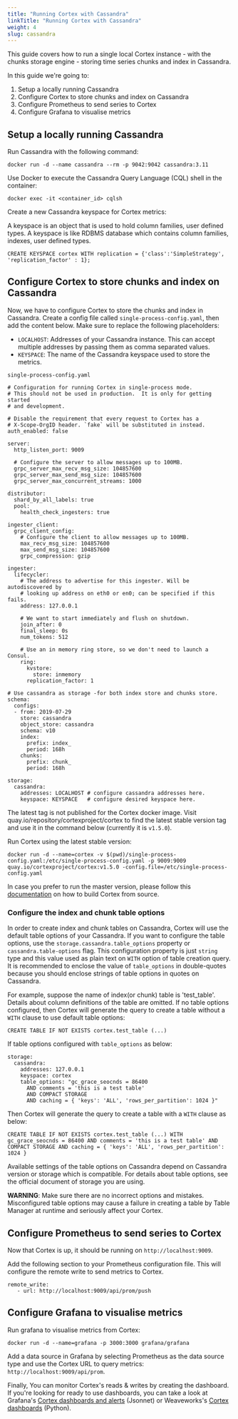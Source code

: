 ```yaml
---
title: "Running Cortex with Cassandra"
linkTitle: "Running Cortex with Cassandra"
weight: 4
slug: cassandra
---
```


This guide covers how to run a single local Cortex instance - with the chunks storage engine - storing time series chunks and index in Cassandra.

In this guide we're going to:

1. Setup a locally running Cassandra
2. Configure Cortex to store chunks and index on Cassandra
3. Configure Prometheus to send series to Cortex
4. Configure Grafana to visualise metrics

## Setup a locally running Cassandra

Run Cassandra with the following command:

```
docker run -d --name cassandra --rm -p 9042:9042 cassandra:3.11
```

Use Docker to execute the Cassandra Query Language (CQL) shell in the container:

```
docker exec -it <container_id> cqlsh
```

Create a new Cassandra keyspace for Cortex metrics:

A keyspace is an object that is used to hold column families, user defined types. A keyspace is like RDBMS database which contains column families, indexes, user defined types.

```
CREATE KEYSPACE cortex WITH replication = {'class':'SimpleStrategy', 'replication_factor' : 1};
```
## Configure Cortex to store chunks and index on Cassandra

Now, we have to configure Cortex to store the chunks and index in Cassandra. Create a config file called `single-process-config.yaml`, then add the content below. Make sure to replace the following placeholders:
- `LOCALHOST`: Addresses of your Cassandra instance. This can accept multiple addresses by passing them as comma separated values.
- `KEYSPACE`: The name of the Cassandra keyspace used to store the metrics.

`single-process-config.yaml`
```
# Configuration for running Cortex in single-process mode.
# This should not be used in production.  It is only for getting started
# and development.

# Disable the requirement that every request to Cortex has a
# X-Scope-OrgID header. `fake` will be substituted in instead.
auth_enabled: false

server:
  http_listen_port: 9009

  # Configure the server to allow messages up to 100MB.
  grpc_server_max_recv_msg_size: 104857600
  grpc_server_max_send_msg_size: 104857600
  grpc_server_max_concurrent_streams: 1000

distributor:
  shard_by_all_labels: true
  pool:
    health_check_ingesters: true

ingester_client:
  grpc_client_config:
    # Configure the client to allow messages up to 100MB.
    max_recv_msg_size: 104857600
    max_send_msg_size: 104857600
    grpc_compression: gzip

ingester:
  lifecycler:
    # The address to advertise for this ingester. Will be autodiscovered by
    # looking up address on eth0 or en0; can be specified if this fails.
    address: 127.0.0.1

    # We want to start immediately and flush on shutdown.
    join_after: 0
    final_sleep: 0s
    num_tokens: 512

    # Use an in memory ring store, so we don't need to launch a Consul.
    ring:
      kvstore:
        store: inmemory
      replication_factor: 1

# Use cassandra as storage -for both index store and chunks store.
schema:
  configs:
  - from: 2019-07-29
    store: cassandra
    object_store: cassandra
    schema: v10
    index:
      prefix: index_
      period: 168h
    chunks:
      prefix: chunk_
      period: 168h

storage:
  cassandra:
    addresses: LOCALHOST # configure cassandra addresses here.
    keyspace: KEYSPACE   # configure desired keyspace here.
```

The latest tag is not published for the Cortex docker image. Visit quay.io/repository/cortexproject/cortex
to find the latest stable version tag and use it in the command below (currently it is `v1.5.0`).

Run Cortex using the latest stable version:

```
docker run -d --name=cortex -v $(pwd)/single-process-config.yaml:/etc/single-process-config.yaml -p 9009:9009  quay.io/cortexproject/cortex:v1.5.0 -config.file=/etc/single-process-config.yaml
```
In case you prefer to run the master version, please follow this [documentation](../getting-started/getting-started-chunks.md) on how to build Cortex from source.

### Configure the index and chunk table options

In order to create index and chunk tables on Cassandra, Cortex will use the default table options of your Cassandra.
If you want to configure the table options, use the `storage.cassandra.table_options` property or `cassandra.table-options` flag.
This configuration property is just `string` type and this value used as plain text on `WITH` option of table creation query.
It is recommended to enclose the value of `table_options` in double-quotes because you should enclose strings of table options in quotes on Cassandra.

For example, suppose the name of index(or chunk) table is 'test_table'.
Details about column definitions of the table are omitted.
If no table options configured, then Cortex will generate the query to create a table without a `WITH` clause to use default table options:

```
CREATE TABLE IF NOT EXISTS cortex.test_table (...)
```

If table options configured with `table_options` as below:

```
storage:
  cassandra:
    addresses: 127.0.0.1
    keyspace: cortex
    table_options: "gc_grace_seocnds = 86400
      AND comments = 'this is a test table'
      AND COMPACT STORAGE
      AND caching = { 'keys': 'ALL', 'rows_per_partition': 1024 }"
```

Then Cortex will generate the query to create a table with a `WITH` clause as below:

```
CREATE TABLE IF NOT EXISTS cortex.test_table (...) WITH gc_grace_seocnds = 86400 AND comments = 'this is a test table' AND COMPACT STORAGE AND caching = { 'keys': 'ALL', 'rows_per_partition': 1024 }
```

Available settings of the table options on Cassandra depend on Cassandra version or storage which is compatible.
For details about table options, see the official document of storage you are using.

**WARNING**: Make sure there are no incorrect options and mistakes. Misconfigured table options may cause a failure in creating a table by Table Manager at runtime and seriously affect your Cortex.

## Configure Prometheus to send series to Cortex

Now that Cortex is up, it should be running on `http://localhost:9009`.

Add the following section to your Prometheus configuration file. This will configure the remote write to send metrics to Cortex.

```
remote_write:
   - url: http://localhost:9009/api/prom/push
```
## Configure Grafana to visualise metrics

Run grafana to visualise metrics from Cortex:

```
docker run -d --name=grafana -p 3000:3000 grafana/grafana
```

Add a data source in Grafana by selecting Prometheus as the data source type and use the Cortex URL to query metrics: `http://localhost:9009/api/prom`.

Finally, You can monitor Cortex's reads & writes by creating the dashboard. If you're looking for ready to use dashboards, you can take a look at Grafana's [Cortex dashboards and alerts](https://github.com/grafana/cortex-jsonnet/) (Jsonnet) or Weaveworks's [Cortex dashboards](https://github.com/weaveworks/cortex-dashboards) (Python).
